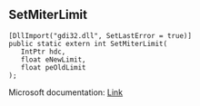 ## SetMiterLimit

```
[DllImport("gdi32.dll", SetLastError = true)]
public static extern int SetMiterLimit(
   IntPtr hdc,
   float eNewLimit,
   float peOldLimit
);
```

Microsoft documentation: [Link](https://docs.microsoft.com/en-us/windows/win32/api/wingdi/nf-wingdi-setmiterlimit)
